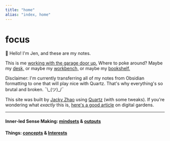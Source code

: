 ```yaml
---
title: "home"
alias: "index, home"
---
```


# focus


👋  Hello! I'm Jen, and these are my notes. 

This is me [working with the garage door up.](learn-in-public.md) Where to poke around? Maybe my [desk,](_now.md) or maybe my [workbench,](_workbench.md) or maybe my [bookshelf.](library.md)

Disclaimer: I'm currently transferring all of my notes from Obsidian formatting to one that will play nice with Quartz. That's why everything's so brutal and broken.  ¯\\\_(ツ)_/¯


This site was built by [Jacky Zhao](https://jzhao.xyz/) using [Quartz](https://github.com/jackyzha0/quartz) (with some tweaks). If you're wondering what *exactly* this is, [here's a good article](https://www.technologyreview.com/2020/09/03/1007716/digital-gardens-let-you-cultivate-your-own-little-bit-of-the-internet/) on digital gardens.

---

#### Inner-led Sense Making: [mindsets](001MOC_mindset.md) & [outputs](002MOC_outputs.md)

#### Things: [concepts](003MOC_concepts.md) & [Interests](004MOC_interests.md)